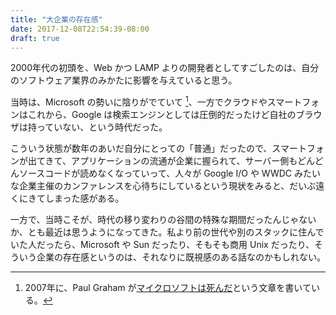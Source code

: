 ```yaml
---
title: "大企業の存在感"
date: 2017-12-08T22:54:39-08:00
draft: true
---
```


2000年代の初頭を、Web かつ LAMP よりの開発者としてすごしたのは、自分のソフトウェア業界のみかたに影響を与えていると思う。

当時は、Microsoft の勢いに陰りがでていて [^MSFT]、一方でクラウドやスマートフォンはこれから、Google は検索エンジンとしては圧倒的だったけど自社のブラウザは持っていない、という時代だった。

こういう状態が数年のあいだ自分にとっての「普通」だったので、スマートフォンが出てきて、アプリケーションの流通が企業に握られて、サーバー側もどんどんソースコードが読めなくなっていって、人々が Google I/O や WWDC みたいな企業主催のカンファレンスを心待ちにしているという現状をみると、だいぶ遠くにきてしまった感がある。

一方で、当時こそが、時代の移り変わりの谷間の特殊な期間だったんじゃないか、とも最近は思うようになってきた。私より前の世代や別のスタックに住んでいた人だったら、Microsoft や Sun だったり、そもそも商用 Unix だったり、そういう企業の存在感というのは、それなりに既視感のある話なのかもしれない。

[^MSFT]: 2007年に、Paul Graham が[マイクロソフトは死んだ](http://www.yamdas.org/column/technique/microsoftj.html)という文章を書いている。
